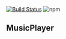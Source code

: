 [![Build Status](https://travis-ci.com/nErumin/MusicPlayer.svg?token=DWkm3fjsitd9ZGEoCdte&branch=master)](https://travis-ci.com/nErumin/MusicPlayer)
![npm](https://img.shields.io/badge/lang-java-orange.svg)

## MusicPlayer
